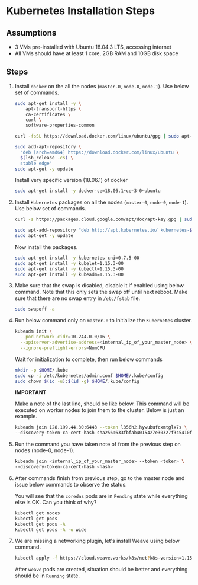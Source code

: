 # Kubernetes Installation Steps

## Assumptions

- 3 VMs pre-installed with Ubuntu 18.04.3 LTS, accessing internet
- All VMs should have at least 1 core, 2GB RAM and 10GB disk space

## Steps

1. Install `docker` on the all the nodes (`master-0`, `node-0`, `node-1`). Use below set of commands.

    ```bash
    sudo apt-get install -y \
        apt-transport-https \
        ca-certificates \
        curl \
        software-properties-common
    ```

    ```bash
    curl -fsSL https://download.docker.com/linux/ubuntu/gpg | sudo apt-key add -
    ```

    ```bash
    sudo add-apt-repository \
      "deb [arch=amd64] https://download.docker.com/linux/ubuntu \
      $(lsb_release -cs) \
      stable edge"
    sudo apt-get -y update
    ```

    Install very specific version (18.06.1) of docker

    ```bash
    sudo apt-get install -y docker-ce=18.06.1~ce~3-0~ubuntu
    ```

1. Install `Kubernetes` packages on all the nodes (`master-0`, `node-0`, `node-1`). Use below set of commands.

    ```bash
    curl -s https://packages.cloud.google.com/apt/doc/apt-key.gpg | sudo apt-key add -
    ```

    ```bash
    sudo apt-add-repository "deb http://apt.kubernetes.io/ kubernetes-$(lsb_release -cs) main"
    sudo apt-get -y update
    ```

    Now install the packages.

    ```bash
    sudo apt-get install -y kubernetes-cni=0.7.5-00
    sudo apt-get install -y kubelet=1.15.3-00
    sudo apt-get install -y kubectl=1.15.3-00
    sudo apt-get install -y kubeadm=1.15.3-00
    ```

1. Make sure that the swap is disabled, disable it if enabled using below command. Note that this only sets the swap off until next reboot. Make sure that there are no swap entry in `/etc/fstab` file.

    ```bash
    sudo swapoff -a
    ```

1. Run below command only on `master-0` to initialize the `Kubernetes` cluster.

    ```bash
    kubeadm init \
      --pod-network-cidr=10.244.0.0/16 \
      --apiserver-advertise-address=<internal_ip_of_your_master_node> \
      --ignore-preflight-errors=NumCPU
    ```

    Wait for initialization to complete, then run below commands

    ```bash
    mkdir -p $HOME/.kube
    sudo cp -i /etc/kubernetes/admin.conf $HOME/.kube/config
    sudo chown $(id -u):$(id -g) $HOME/.kube/config
    ```

    **IMPORTANT**

    Make a note of the last line, should be like below. This command will be executed on worker nodes to join them to the cluster. Below is just an example.

    ```bash
    kubeadm join 128.199.44.30:6443 --token l356h2.hywubufcxmtglx7s \
    --discovery-token-ca-cert-hash sha256:633fbfab4015427e30327f3c5410fa698a1db7bf9d13f396b841b2de1e4e2987
    ```

1. Run the command you have taken note of from the previous step on nodes (node-0, node-1).

    ```bash
    kubeadm join <internal_ip_of_your_master_node> --token <token> \
    --discovery-token-ca-cert-hash <hash>
    ```

1. After commands finish from previous step, go to the master node and issue below commands to observe the status.

    You will see that the `coredns` pods are in `Pending` state while everything else is OK. Can you think of why?

    ```bash
    kubectl get nodes
    kubectl get pods
    kubectl get pods -A
    kubectl get pods -A -o wide
    ```

1. We are missing a networking plugin, let's install Weave using below command.

    ```bash
    kubectl apply -f https://cloud.weave.works/k8s/net?k8s-version=1.15
    ```

    After `weave` pods are created, situation should be better and everything should be in `Running` state.
